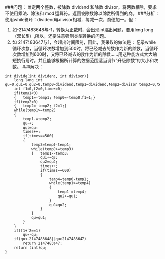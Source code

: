 ###问题：<dr>
给定两个整数，被除数 dividend 和除数 divisor。将两数相除，要求不使用乘法、除法和 mod 运算符。返回被除数除以除数所得到的商。<dr>
###分析：<dr>
使用while循环：dividend与divisor相减，每减一次，商便加一。但：<dr>
1. 如-2147483648与-1，转换为正数时，会出现int溢出问题，要用long long（双长型）,所以，还要注意强制类型转换的问题。<dr>
2.  如 2147483647与1，会超出时间限制，因此，我采取的做法是：<dr>
记录while循环次数，当循环次数增加到500时，将已经减去的数作为新的除数，当循环次数增加到600时，又将已经减去的数作为新的除数……用这种能方式大大缩短执行用时。并且能够根据所计算的数据范围适当调节“升级除数”的大小和次数。<dr>
###解决：<dr>
```
int divide(int dividend, int divisor){
    long long int qu=0,qu1=0,qu2=0,temp0=dividend,temp1=dividend,temp2=divisor,temp3=0,temp4=0;
    int f1=0,f2=0,times=0;
    if(temp1<0)
    {   temp1=-temp1; temp0=-temp0,f1=1;}
    if(temp2<0)
    {   temp2=-temp2; f2=1;}
    while(temp1>=temp2)
    {
        temp1-=temp2;
        qu++;
        qu1=qu;
        times++;
        if(times==500)
        {
            temp3=temp0-temp1;
            while(temp1>=temp3)
            {   temp1-=temp3;
                qu1+=qu;
                qu2=qu1;
                times++;
                if(times==600)
                {   
                    temp4=temp0-temp1;
                    while(temp1>=temp4)
                    {
                        temp1-=temp4;
                        qu2+=qu1;
                    }
                    qu1=qu2;
                }
            }
            qu=qu1;
        }
    }
    if(f1+f2==1)
        qu=-qu;
    if(qu<-2147483648||qu>2147483647)
        return 2147483647;
    return (int)qu;
}
```

